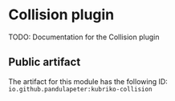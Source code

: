 # Collision plugin
TODO: Documentation for the Collision plugin

## Public artifact
The artifact for this module has the following ID:
`io.github.pandulapeter:kubriko-collision`